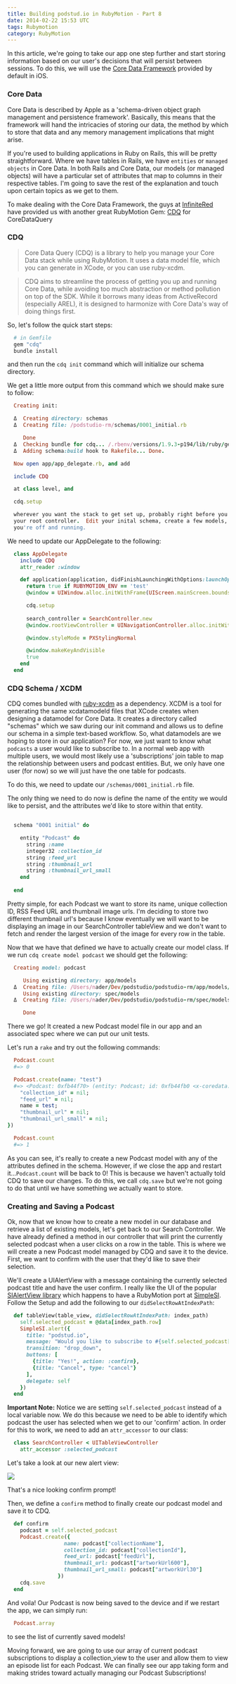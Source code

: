 ```yaml
---
title: Building podstud.io in RubyMotion - Part 8
date: 2014-02-22 15:53 UTC
tags: Rubymotion
category: RubyMotion
---
```


In this article, we're going to take our app one step further and start storing information based on our user's decisions that will persist between sessions. To do this, we will use the [Core Data Framework](https://developer.apple.com/library/ios/documentation/cocoa/Reference/CoreData_ObjC/_index.html) provided by default in iOS.

### Core Data

Core Data is described by Apple as a 'schema-driven object graph management and persistence framework'. Basically, this means that the framework will hand the intricacies of storing our data, the method by which to store that data and any memory management implications that might arise.

If you're used to building applications in Ruby on Rails, this will be pretty straightforward. Where we have tables in Rails, we have `entities` or `managed objects` in Core Data. In both Rails and Core Data, our models (or managed objects) will have a particular set of attributes that map to columns in their respective tables. I'm going to save the rest of the explanation and touch upon certain topics as we get to them.

To make dealing with the Core Data Framework, the guys at [InfiniteRed](http://infinitered.com/) have provided us with another great RubyMotion Gem: [CDQ](https://github.com/infinitered/cdq) for CoreDataQuery

### CDQ

> Core Data Query (CDQ) is a library to help you manage your Core Data stack while using RubyMotion. It uses a data model file, which you can generate in XCode, or you can use ruby-xcdm.

> CDQ aims to streamline the process of getting you up and running Core Data, while avoiding too much abstraction or method pollution on top of the SDK. While it borrows many ideas from ActiveRecord (especially AREL), it is designed to harmonize with Core Data's way of doing things first.

So, let's follow the quick start steps:

~~~~ ruby
  # in Gemfile
  gem "cdq"
  bundle install
~~~~

and then run the `cdq init` command which will initialize our schema directory.

We get a little more output from this command which we should make sure to follow:

~~~~ ruby
  Creating init:

  Δ  Creating directory: schemas
  Δ  Creating file: /podstudio-rm/schemas/0001_initial.rb

     Done
  Δ  Checking bundle for cdq... /.rbenv/versions/1.9.3-p194/lib/ruby/gems/1.9.1/gems/cdq-0.1.2
  Δ  Adding schema:build hook to Rakefile... Done.

  Now open app/app_delegate.rb, and add

  include CDQ

  at class level, and

  cdq.setup

  wherever you want the stack to get set up, probably right before you set
  your root controller.  Edit your inital schema, create a few models, and
  you're off and running.
~~~~

We need to update our AppDelegate to the following:

~~~~ ruby
  class AppDelegate
    include CDQ
    attr_reader :window

    def application(application, didFinishLaunchingWithOptions:launchOptions)
      return true if RUBYMOTION_ENV == 'test'
      @window = UIWindow.alloc.initWithFrame(UIScreen.mainScreen.bounds)

      cdq.setup
      
      search_controller = SearchController.new
      @window.rootViewController = UINavigationController.alloc.initWithRootViewController(search_controller)

      @window.styleMode = PXStylingNormal

      @window.makeKeyAndVisible
      true
    end
  end
~~~~

### CDQ Schema / XCDM

CDQ comes bundled with [ruby-xcdm](https://github.com/infinitered/ruby-xcdm) as a dependency. XCDM is a tool for generating the same xcdatamodeld files that XCode creates when designing a datamodel for Core Data. It creates a directory called "schemas" which we saw during our init command and allows us to define our schema in a simple text-based workflow. So, what datamodels are we hoping to store in our application? For now, we just want to know what `podcasts` a user would like to subscribe to. In a normal web app with multiple users, we would most likely use a 'subscriptions' join table to map the relationship between users and podcast entities. But, we only have one user (for now) so we will just have the one table for podcasts. 

To do this, we need to update our `/schemas/0001_initial.rb` file.

The only thing we need to do now is define the name of the entity we would like to persist, and the attributes we'd like to store within that entity.

~~~~ ruby
  
  schema "0001 initial" do

    entity "Podcast" do
      string :name
      integer32 :collection_id
      string :feed_url
      string :thumbnail_url
      string :thumbnail_url_small 
    end
    
  end

~~~~

Pretty simple, for each Podcast we want to store its name, unique collection ID, RSS Feed URL and thumbnail image urls. I'm deciding to store two different thumbnail url's because I know eventually we will want to be displaying an image in our SearchController tableView and we don't want to fetch and render the largest version of the image for every row in the table.

Now that we have that defined we have to actually create our model class. If we run `cdq create model podcast` we should get the following:

~~~~ ruby
  Creating model: podcast

     Using existing directory: app/models
  Δ  Creating file: /Users/nader/Dev/podstudio/podstudio-rm/app/models/podcast.rb
     Using existing directory: spec/models
  Δ  Creating file: /Users/nader/Dev/podstudio/podstudio-rm/spec/models/podcast.rb

     Done
~~~~

There we go! It created a new Podcast model file in our app and an associated spec where we can put our unit tests.

Let's run a `rake` and try out the following commands:

~~~~ ruby
  Podcast.count
  #=> 0

  Podcast.create(name: "test")
  #=> <Podcast: 0xfb44f70> (entity: Podcast; id: 0xfb44fb0 <x-coredata:///Podcast/tC3EC6F8D-E761-4303-855B-67567D8DF7C95> ; data: {
    "collection_id" = nil;
    "feed_url" = nil;
    name = test;
    "thumbnail_url" = nil;
    "thumbnail_url_small" = nil;
})

  Podcast.count
  #=> 1
~~~~

As you can see, it's really to create a new Podcast model with any of the attributes defined in the schema. However, if we close the app and restart it...`Podcast.count` will be back to 0! This is because we haven't actually told CDQ to save our changes. To do this, we call `cdq.save` but we're not going to do that until we have something we actually want to store.

### Creating and Saving a Podcast

Ok, now that we know how to create a new model in our database and retrieve a list of existing models, let's get back to our Search Controller. We have already defined a method in our controller that will print the currently selected podcast when a user clicks on a row in the table. This is where we will create a new Podcast model managed by CDQ and save it to the device. First, we want to confirm with the user that they'd like to save their selection. 

We'll create a UIAlertView with a message containing the currently selected podcast title and have the user confirm. I really like the UI of the popular [SIAlertView library](https://github.com/Sumi-Interactive/SIAlertView) which happens to have a RubyMotion port at [SimpleSI](https://github.com/forrestgrant/simple_si). Follow the Setup and add the following to our `didSelectRowAtIndexPath`:

~~~~ ruby
  def tableView(table_view, didSelectRowAtIndexPath: index_path)
    self.selected_podcast = @data[index_path.row]
    SimpleSI.alert({
      title: "podstud.io",
      message: "Would you like to subscribe to #{self.selected_podcast["collectionName"]}?",
      transition: "drop_down",
      buttons: [
        {title: "Yes!", action: :confirm},
        {title: "Cancel", type: "cancel"}
      ],
      delegate: self
    })
  end
~~~~

**Important Note:** Notice we are setting `self.selected_podcast` instead of a local variable now. We do this because we need to be able to identify which podcast the user has selected when we get to our 'confirm' action. In order for this to work, we need to add an `attr_accessor` to our class:

~~~~ ruby
  class SearchController < UITableViewController
    attr_accessor :selected_podcast
~~~~

Let's take a look at our new alert view:

![](/blog/2014-02-22-building-podstudio-in-rubymotion-part-8/1.png)

That's a nice looking confirm prompt!

Then, we define a `confirm` method to finally create our podcast model and save it to CDQ.

~~~~ ruby
  def confirm
    podcast = self.selected_podcast
    Podcast.create({
                  name: podcast["collectionName"],
                  collection_id: podcast["collectionId"],
                  feed_url: podcast["feedUrl"],
                  thumbnail_url: podcast["artworkUrl600"],
                  thumbnail_url_small: podcast["artworkUrl30"]
                })
    cdq.save
  end
~~~~

And voila! Our Podcast is now being saved to the device and if we restart the app, we can simply run:

~~~~ ruby
  Podcast.array
~~~~

to see the list of currently saved models!

Moving forward, we are going to use our array of current podcast subscriptions to display a collection_view to the user and allow them to view an episode list for each Podcast. We can finally see our app taking form and making strides toward actually managing our Podcast Subscriptions!
